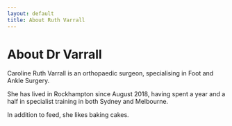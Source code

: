 ```yaml
---
layout: default
title: About Ruth Varrall
---
```

# About Dr Varrall

Caroline Ruth Varrall is an orthopaedic surgeon, specialising in Foot and Ankle Surgery.

She has lived in Rockhampton since August 2018, having spent a year and a half in specialist training in both Sydney and Melbourne.

In addition to feed, she likes baking cakes.

